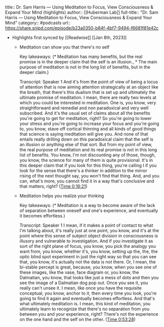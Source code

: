 title:: Dr. Sam Harris —  Using Meditation to Focus, View Consciousness & Expand Your Mind (highlights)
author:: [[Huberman Lab]]
full-title:: "Dr. Sam Harris —  Using Meditation to Focus, View Consciousness & Expand Your Mind"
category:: #podcasts
url:: https://share.snipd.com/episode/b23a0350-b84f-4bf7-9494-f6681f81e42c

- Highlights first synced by [[Readwise]] [[Jan 8th, 2023]]
	- Meditation can show you that there's no self
	  
	  Key takeaways:
	  (* Meditation has many benefits, but the real promise is in the deeper claim that the self is an illusion., * The main purpose of meditation is not in the long list of benefits, but in the deeper claim.)
	  
	  Transcript:
	  Speaker 1
	  And it's from the point of view of being a locus of attention that is now aiming attention strategically at an object like the breath, that there's this dualism that is set up and ultimately the ultimate promise of meditation. I mean, there are really two levels at which you could be interested in meditation. One is, you know, very straightforward and remedial and non paradoxical and very well subscribed. And it's the usual set of claims about all the benefits you're going to get for meditation, right? So you're going to lower your stress and you're going to increase your focus and you're going to, you know, stave off cortical thinning and all kinds of good things that science is saying meditation will give you. And none of that entails really drilling down on this paradoxical claim that the self is an illusion or anything else of that sort. But from my point of view, the real purpose of meditation and its real promise is not in this long list of benefits. You know, I'm not discounting any of those, though, you know, the science for many of them is quite provisional. It's in this deeper claim that if you look for this thing, you're calling I if you look for the sense that there's a thinker in addition to the mirror rising of the next thought say, you won't find that thing. And, and you can, what's more, you cannot find it in a way that's conclusive and that matters, right? ([Time 0:16:21](https://share.snipd.com/snip/cfc6b7fe-3d34-4584-b6c9-3e212351f5e8))
	- Meditation helps you realize your thinking
	  
	  Key takeaways:
	  (* Meditation is a way to become aware of the lack of separation between oneself and one's experience, and eventually it becomes effortless.)
	  
	  Transcript:
	  Speaker 1
	  I mean, if it makes a point of contact to what I'm talking about, it's really just at one point, you know, and it's at the point where this sense of subject object division in consciousness is illusory and vulnerable to investigation. And if you investigate it as sort of the right plane of focus, you know, you pick the analogy you want from, you know, whether it's, you know, setting up the, the, the optic blind spot experiment in just the right way so that you can see that, you know, it's actually not the data is not there. Or, I mean, the bi-stable percept is great, because, you know, when you see one of these images, like the vase, face diagram or, you know, the Dalmatian, you know, that looks like just a mess of dots and then you see the image of a Dalmatian dog pop out. Once you see it, you really can't unsee it. I mean, like once you have the requisite conceptual, you know, anchor to it, then every time you look, you're going to find it again and eventually becomes effortless. And that's what ultimately meditation is. I mean, this kind of meditation, you ultimately learn to recognize that there's no separation from you between you and your experience, right? There's not the experience on the one hand and the self on the other. ([Time 0:53:28](https://share.snipd.com/snip/587c60fb-120d-47ef-a4fa-d7f8a1a6d701))